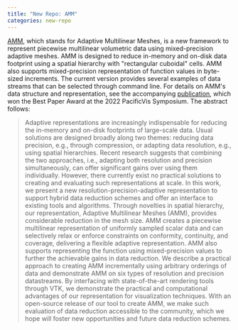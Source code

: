 ```yaml
---
title: "New Repo: AMM"
categories: new-repo
---
```


[AMM](https://github.com/LLNL/AMM), which stands for Adaptive Multilinear Meshes, is a new framework to represent piecewise multilinear volumetric data using mixed-precision adaptive meshes. AMM is designed to reduce in-memory and on-disk data footprint using a spatial hierarchy with "rectangular cuboidal" cells. AMM also supports mixed-precision representation of function values in byte-sized increments. The current version provides several examples of data streams that can be selected through command line. For details on AMM's data structure and representation, see the accompanying [publication](https://ieeexplore.ieee.org/document/9751449), which won the Best Paper Award at the 2022 PacificVis Symposium. The abstract follows:

> Adaptive representations are increasingly indispensable for reducing the in-memory and on-disk footprints of large-scale data. Usual solutions are designed broadly along two themes: reducing data precision, e.g., through compression, or adapting data resolution, e.g., using spatial hierarchies. Recent research suggests that combining the two approaches, i.e., adapting both resolution and precision simultaneously, can offer significant gains over using them individually. However, there currently exist no practical solutions to creating and evaluating such representations at scale. In this work, we present a new resolution-precision-adaptive representation to support hybrid data reduction schemes and offer an interface to existing tools and algorithms. Through novelties in spatial hierarchy, our representation, Adaptive Multilinear Meshes (AMM), provides considerable reduction in the mesh size. AMM creates a piecewise multilinear representation of uniformly sampled scalar data and can selectively relax or enforce constraints on conformity, continuity, and coverage, delivering a flexible adaptive representation. AMM also supports representing the function using mixed-precision values to further the achievable gains in data reduction. We describe a practical approach to creating AMM incrementally using arbitrary orderings of data and demonstrate AMM on six types of resolution and precision datastreams. By interfacing with state-of-the-art rendering tools through VTK, we demonstrate the practical and computational advantages of our representation for visualization techniques. With an open-source release of our tool to create AMM, we make such evaluation of data reduction accessible to the community, which we hope will foster new opportunities and future data reduction schemes.
